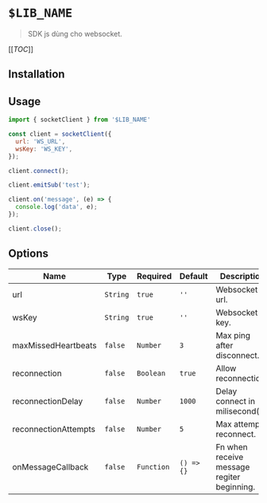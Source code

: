 # `$LIB_NAME`

> SDK js dùng cho websocket.

[[_TOC_]]

## Installation
## Usage
```js
import { socketClient } from '$LIB_NAME'

const client = socketClient({
  url: 'WS_URL',
  wsKey: 'WS_KEY',
});

client.connect();

client.emitSub('test');

client.on('message', (e) => {
  console.log('data', e);
});

client.close();

```

## Options

| Name | Type | Required | Default | Description |
| --- | --- | --- | --- | --- |
| url | `String` | `true` | `''` | Websocket url. |
| wsKey | `String` | `true` | `''` | Websocket key. |
| maxMissedHeartbeats | `false` | `Number` | `3` | Max ping after disconnect. |
| reconnection | `false` | `Boolean` | `true` | Allow reconnection? |
| reconnectionDelay | `false` | `Number` | `1000` | Delay connect in milisecond(s). |
| reconnectionAttempts | `false` | `Number` | `5` | Max attempts reconnect. |
| onMessageCallback | `false` | `Function` | `() => {}` | Fn when receive message regiter beginning. |

